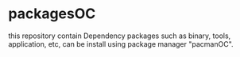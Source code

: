 # packagesOC
this repository contain Dependency packages such as binary, tools, application, etc, can be install using package manager "pacmanOC".
